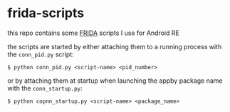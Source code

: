 # frida-scripts
this repo contains some [FRIDA](https://www.frida.re/) scripts I use for Android RE

the scripts are started by either attaching them to a running process with the `conn_pid.py` script:
```
$ python conn_pid.py <script-name> <pid_number>
```
or by attaching them at startup when launching the appby package name with the `conn_startup.py`:
```
$ python copnn_startup.py <script-name> <package_name>
```
